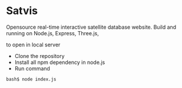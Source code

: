 # Satvis

Opensource real-time interactive satellite database website. Build and running on Node.js, Express, Three.js,

to open in local server
- Clone the repository
- Install all npm dependency in node.js
- Run command
```
bash$ node index.js
```

